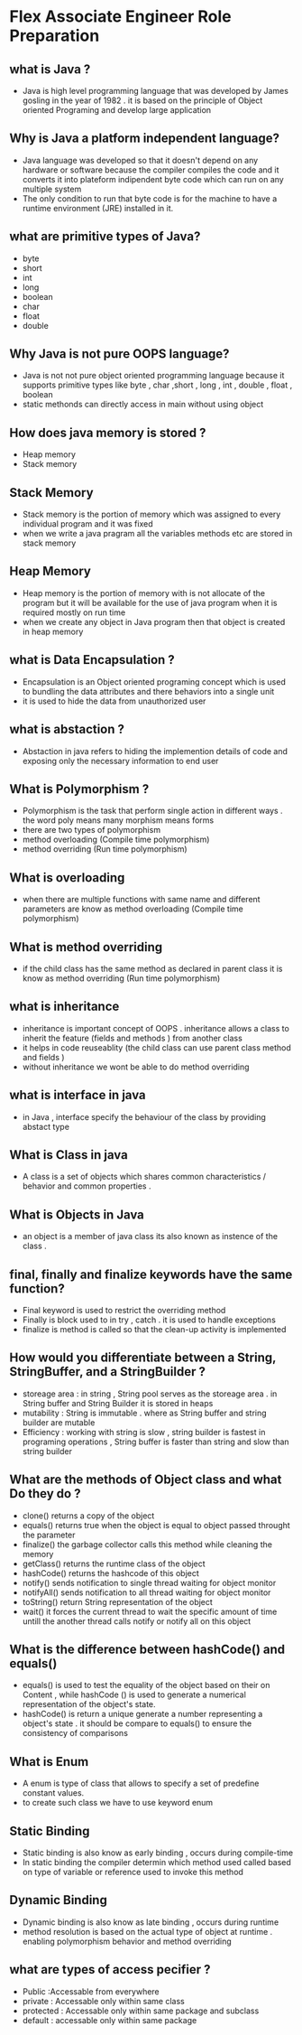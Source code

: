 # Flex Associate Engineer Role Preparation



## what is Java ?
- Java is high level programming language that was developed by James gosling in the year of 1982 . it is based on the principle of Object oriented Programing and develop large application

 ## Why is Java a platform independent language? 
 - Java language was developed  so that it doesn't depend on any hardware or software because the compiler compiles the code and it converts it into plateform indipendent byte code which can run on any multiple system
 - The only condition to run that byte code is for the machine to have a runtime environment (JRE) installed in it.

## what are primitive types of Java? 
- byte
- short
- int
- long
- boolean
- char
- float
- double

## Why Java is not pure OOPS language?
- Java is not not pure object oriented programming language because it supports primitive types like byte , char ,short , long , int , double , float , boolean 
- static methonds can directly access in main without using object

## How does java memory is stored ?
- Heap memory 
- Stack memory

## Stack Memory 
- Stack memory is the portion of memory which was assigned to every individual  program and it was fixed
- when we write a java pragram all the variables methods etc are stored in stack memory

## Heap Memory 
- Heap memory is the portion of memory with is not allocate of the program but it will be available for the use of  java program when it is required mostly on run time
- when we create any object in Java program then that object is created in heap memory

## what is Data Encapsulation ?
- Encapsulation is an Object oriented programing concept which is used to bundling the data attributes and  there behaviors into a single unit
- it is used to hide the data from unauthorized user

## what is abstaction ?
- Abstaction in java refers to hiding the implemention details of code and exposing only the necessary information to end user

## What is Polymorphism ?
- Polymorphism is  the task that  perform single action in different ways . the word poly means many morphism means forms
- there are two types of polymorphism
- method overloading (Compile time polymorphism)
- method overriding (Run time polymorphism)

## What is overloading 
- when there are multiple functions with same name and different parameters are know as method overloading (Compile time polymorphism)

## What is method overriding 
- if the child class has the same method as declared in parent class it is know as method overriding (Run time polymorphism)

## what is inheritance 
- inheritance is important concept of OOPS . inheritance allows a class to inherit the feature (fields and methods ) from another class
- it helps in code reuseablity (the child class can use parent class method and fields )
- without inheritance we wont be able to do method overriding

## what is interface in java 
- in Java , interface specify the behaviour of the class by providing abstact type

## What is Class in java
- A class is a set of objects which shares common characteristics / behavior and common properties .

## What is Objects in Java 
- an object is a member of java class its also known as instence of the class .
  
## final, finally and finalize keywords have the same function? 
- Final keyword is used to restrict the overriding method
- Finally is block used to in try , catch . it is used to handle exceptions
- finalize is method is called so that the clean-up activity is implemented

## How would you differentiate between a String, StringBuffer, and a StringBuilder ?
- storeage area : in string , String pool serves as the storeage area . in String buffer and String Builder it is stored in heaps
- mutability : String is immutable . where as String buffer and string builder are mutable
- Efficiency : working with string is slow , string builder is fastest in programing operations , String buffer is faster than string and slow than string builder

## What are the methods of Object class and what Do they do ?
- clone() returns a copy of the object
- equals() returns true when the object is equal to object passed throught the parameter
- finalize() the garbage collector calls this method while cleaning the memory
- getClass() returns the runtime class of the object
- hashCode() returns the hashcode of this object
- notify() sends notification to single thread waiting for object monitor
- notifyAll() sends notification to all thread waiting for object monitor
- toString() return String representation of the object
- wait() it forces the current thread to wait the specific amount of time untill the another thread calls notify or notify all on this object


## What is the difference between hashCode() and equals()
- equals() is used to test the equality of the object based on their on Content , while hashCode () is used to generate  a  numerical representation of the object's state.
- hashCode() is return a unique generate a number representing a object's state . it should be compare to equals() to ensure the consistency of comparisons


## What is Enum
- A enum is type of class that allows to specify  a set of predefine constant values.
- to create such class we have to use keyword enum

## Static Binding
- Static binding is also know as early binding , occurs during compile-time
- In static binding the compiler determin which method used called based on type of variable or reference used to invoke this method
## Dynamic Binding
- Dynamic binding is also know as late binding , occurs during runtime
- method resolution is based on the actual type of object at runtime . enabling polymorphism behavior and method overriding 

## what are types of access pecifier ?
- Public :Accessable from everywhere
- private : Accessable only within same class
- protected : Accessable only within same package and subclass
- default : accessable only within same package

